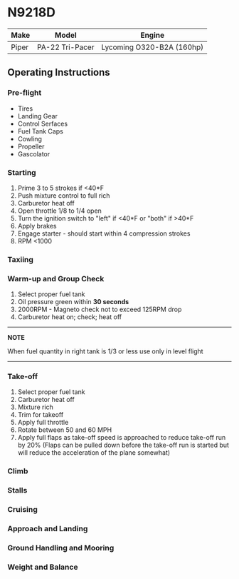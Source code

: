 # N9218D

| Make | Model | Engine |
|------|-------|--------|
| Piper | PA-22 Tri-Pacer | Lycoming O320-B2A (160hp) |

## Operating Instructions

### Pre-flight
* Tires
* Landing Gear
* Control Serfaces
* Fuel Tank Caps
* Cowling
* Propeller
* Gascolator

### Starting
1. Prime 3 to 5 strokes if <40\*F
2. Push mixture control to full rich
3. Carburetor heat off
4. Open throttle 1/8 to 1/4 open
5. Turn the ignition switch to "left" if <40\*F or "both" if >40\*F
6. Apply brakes
7. Engage starter - should start within 4 compression strokes
8. RPM <1000

### Taxiing

### Warm-up and Group Check
1. Select proper fuel tank
2. Oil pressure green within **30 seconds**
3. 2000RPM - Magneto check not to exceed 125RPM drop
4. Carburetor heat on; check; heat off

---

**NOTE**

When fuel quantity in right tank is 1/3 or less use only in level flight

---

### Take-off
1. Select proper fuel tank
2. Carburetor heat off
3. Mixture rich
4. Trim for takeoff
5. Apply full throttle
6. Rotate between 50 and 60 MPH
7. Apply full flaps as take-off speed is approached to reduce take-off run by 20% (Flaps can be pulled down before the take-off run is started but will reduce the acceleration of the plane somewhat)

### Climb

### Stalls

### Cruising

### Approach and Landing

### Ground Handling and Mooring

### Weight and Balance
